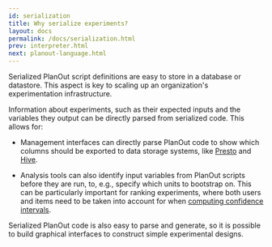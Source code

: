 ```yaml
---
id: serialization
title: Why serialize experiments?
layout: docs
permalink: /docs/serialization.html
prev: interpreter.html
next: planout-language.html
---
```



Serialized PlanOut script definitions are easy to store in a database
or datastore. This aspect is key to scaling up an organization's
experimentation infrastructure.

Information about experiments, such as their expected inputs and the
variables they output can be directly parsed from serialized code. This allows
for: 

 -  Management interfaces can directly parse PlanOut code to show which columns
  should be exported to data storage systems, like [Presto](http://prestodb.io)
  and [Hive](https://hive.apache.org).

 - Analysis tools can also identify input
  variables from PlanOut scripts before they are run, to, e.g., specify which
  units to bootstrap on. This can be particularly important for ranking
  experiments, where both users and items need to be taken into account for
  when [computing confidence intervals](http://arxiv.org/pdf/1304.7406v3.pdf).

 Serialized PlanOut code is also easy to parse and generate, so it is possible to
 build graphical interfaces to construct simple experimental designs.
